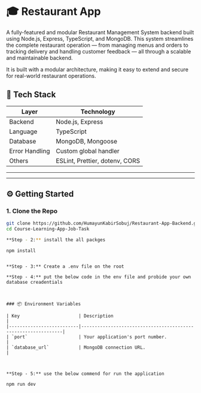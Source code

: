 # 🎓 Restaurant App

A fully-featured and modular Restaurant Management System backend built using Node.js, Express, TypeScript, and MongoDB. This system streamlines the complete restaurant operation — from managing menus and orders to tracking delivery and handling customer feedback — all through a scalable and maintainable backend.

It is built with a modular architecture, making it easy to extend and secure for real-world restaurant operations.



## 🧰 Tech Stack

| Layer          | Technology                     |
| -------------- | ------------------------------ |
| Backend        | Node.js, Express               |
| Language       | TypeScript                     |
| Database       | MongoDB, Mongoose              |
| Error Handling | Custom global handler          |
| Others         | ESLint, Prettier, dotenv, CORS |

---

---

## ⚙️ Getting Started

### 1. Clone the Repo

```bash
git clone https://github.com/HumayunKabirSobuj/Restaurant-App-Backend.git
cd Course-Learning-App-Job-Task

**Step - 2:** install the all packges
```

    npm install

```

**Step - 3:** Create a .env file on the root

**Step - 4:** put the below code in the env file and probide your own database creadentials



### 📦 Environment Variables

| Key                      | Description                                                   |
|--------------------------|---------------------------------------------------------------|
| `port`                   | Your application's port number.                               |
| `database_url`           | MongoDB connection URL.                                       |



**Step - 5:** use the below commend for run the application

```

    npm run dev

```



